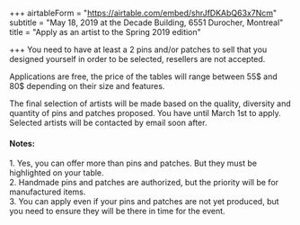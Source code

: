 +++
airtableForm = "https://airtable.com/embed/shrJfDKAbQ63x7Ncm"
subtitle = "May 18, 2019 at the Decade Building, 6551 Durocher, Montreal"
title = "Apply as an artist to the Spring 2019 edition"

+++
You need to have at least a 2 pins and/or patches to sell that you designed yourself in order to be selected, resellers are not accepted.

Applications are free, the price of the tables will range between 55$ and 80$ depending on their size and features.

The final selection of artists will be made based on the quality, diversity and quantity of pins and patches proposed. You have until March 1st to apply. Selected artists will be contacted by email soon after.

#### Notes:

1\. Yes, you can offer more than pins and patches. But they must be highlighted on your table.  
2\. Handmade pins and patches are authorized, but the priority will be for manufactured items.  
3\. You can apply even if your pins and patches are not yet produced, but you need to ensure they will be there in time for the event.